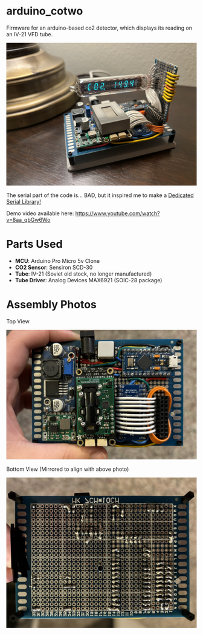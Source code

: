# arduino_cotwo

Firmware for an arduino-based co2 detector, which displays its reading on an IV-21 VFD tube.

![Front](https://github.com/timbermonson/arduino_cotwo/blob/main/images/Front.jpg?raw=true)

The serial part of the code is... BAD, but it inspired me to make a [Dedicated Serial Library!](https://github.com/timbermonson/arduino_SerialCLI)

Demo video available here: https://www.youtube.com/watch?v=8aa_qbGw6Wo

# Parts Used
- **MCU**: Arduino Pro Micro 5v Clone
- **CO2 Sensor**: Sensiron SCD-30
- **Tube**: IV-21 (Soviet old stock, no longer manufactured)
- **Tube Driver**: Analog Devices MAX6921 (SOIC-28 package)

# Assembly Photos

Top View

![Front](https://github.com/timbermonson/arduino_cotwo/blob/main/images/Top.jpg?raw=true)

Bottom View (Mirrored to align with above photo)

![Bottom](https://github.com/timbermonson/arduino_cotwo/blob/main/images/Bottom_Mirrored.jpg?raw=true)
